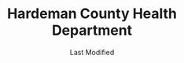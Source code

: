 ---
layout: location-page
date: Last Modified
description: "Local COVID-19 testing is available at Hardeman County Health Department in Bolivar, Tennessee, USA."
permalink: "locations/tennessee/bolivar/hardeman-county-health-department/"
tags:
  - locations
  - tennessee
title: Hardeman County Health Department
uniqueName: hardeman-county-health-department
state: Tennessee
stateAbbr: TN
hood: "Bolivar"
address: "10825 Old Highway 64"
city: "Bolivar"
zip: "38008"
zipsNearby: "38310 38001 38002 38004 38220 38311 38313 38006 38315 38008 38316 38011 38012 38014 38015 38321 38393 38324 38425 38017 38027 38016 38018 38088 38326 38019 38021 38327 38329 38391 38023 38330 38024 38025 38028 38331 38029 38332 38334 38030 38034 38336 38337 38036 38037 38138 38139 38183 38338 38039 38339 38040 38340 38377 38041 38042 38044 38343 38344 38345 38346 38347 38301 38302 38303 38305 38308 38314 38045 38046 38348 38351 38352 38235 38010 38049 38050 38355 38356 37501 37544 38101 38103 38104 38105 38106 38107 38108 38109 38111 38112 38113 38114 38115 38116 38117 38118 38119 38120 38122 38124 38125 38126 38127 38128 38130 38131 38132 38133 38134 38135 38136 38137 38141 38145 38147 38148 38150 38151 38152 38157 38159 38161 38163 38166 38167 38168 38173 38174 38175 38177 38181 38182 38184 38186 38187 38188 38190 38193 38194 38197 38392 38357 38052 38358 38359 38053 38054 38055 38083 38361 38057 38058 38059 38362 38048 38060 38475 38328 38363 38365 38366 38061 38367 38368 38063 38066 38369 38370 38371 38067 38372 38374 38375 38376 38068 38378 38069 38379 38070 38071 38381 38382 38258 38387 38075 38388 38076 38389 38390 35677 38601 38603 38824 38610 38828 38829 38859 38833 38611 38834 38835 38625 38627 38629 38846 38849 38633 38634 38635 38649 38638 38852 38642 38856 38647 38650 38652 38654 38659 38661 38865 38663 38671 38672 38674 38873 38679 38683 38685 38880 72310 72329 72338 38110 38142 38165" 
mapUrl: "http://maps.apple.com/?q=Hardeman+County+Health+Department&address=10825+Old+Highway+64,Bolivar,Tennessee,38008"
locationType: Walk-in
phone: "731-658-5291"
website: "undefined"
onlineBooking: undefined
closed: undefined
closedUpdate: April 21st, 2020
notes: "Open to all. Free."
days: Weekdays
hours: 9AM-Noon
ctaMessage: Call 731-658-5291
ctaUrl: "tel:731-658-5291"
---